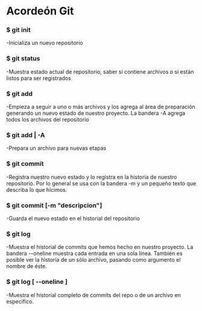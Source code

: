 # Acordeón Git

### $ git init 
-Inicializa un nuevo repositorio

### $ git status
-Muestra estado actual de repositorio, saber si contiene archivos o si están listos para ser registrados

### $ git add
-Empieza a seguir a uno o más archivos y los agrega al área de preparación generando un nuevo estado de nuestro proyecto. La bandera -A agrega todos los archivos del repositorio

### $ git add <archivo> | -A
-Prepara un archivo para nuevas etapas

### $ git commit
-Registra nuestro nuevo estado y lo registra en la historia de nuestro repositorio. Por lo general se usa con la bandera -m y un pequeño texto que describa lo que hicimos.

### $ git commit [-m "descripcion"]
-Guarda el nuevo estado en el historial del repositorio

### $ git log
-Muestra el historial de commits que hemos hecho en nuestro proyecto. La bandera --oneline muestra cada entrada en una sola línea. También es posible ver la historia de un sólo archivo, pasando como argumento el nombre de éste.

### $ git log [ --oneline <archivo>]
-Muestra el historial completo de commits del repo o de un archivo en específico.

